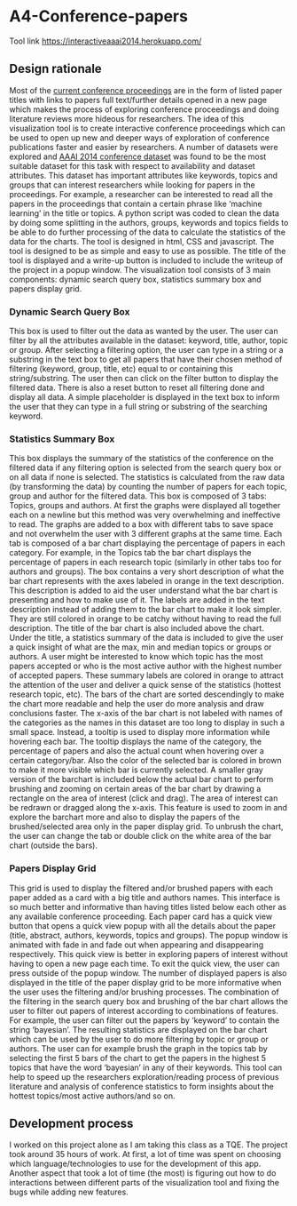# A4-Conference-papers

Tool link https://interactiveaaai2014.herokuapp.com/
## Design rationale
Most of the [current conference proceedings](https://aaai.org/Library/AAAI/aaai14contents.php) are in the form of listed paper titles with links to papers full text/further details opened in a new page which makes the process of exploring conference proceedings and doing literature reviews more hideous for researchers. The idea of this visualization tool is to create interactive conference proceedings which can be used to open up new and deeper ways of exploration of conference publications faster and easier by researchers. A number of datasets were explored and [AAAI 2014 conference dataset](https://archive.ics.uci.edu/ml/datasets/AAAI+2014+Accepted+Papers) was found to be the most suitable dataset for this task with respect to availability and dataset attributes.  This dataset has important attributes like keywords, topics and groups that can interest researchers while looking for papers in the proceedings. For example, a researcher can be interested to read all the papers in the proceedings that contain a certain phrase like ‘machine learning’ in the title or topics. A python script was coded to clean the data by doing some splitting in the authors, groups, keywords and topics fields to be able to do further processing of the data to calculate the statistics of the data for the charts.
The tool is designed in html, CSS and javascript. The tool is designed to be as simple and easy to use as possible. The title of the tool is displayed and a write-up button is included to include the writeup of the project in a popup window. The visualization tool consists of 3 main components: dynamic search query box, statistics summary box and papers display grid. 

### Dynamic Search Query Box
This box is used to filter out the data as wanted by the user. The user can filter by all the attributes available in the dataset: keyword, title, author, topic or group. After selecting a filtering option, the user can type in a string or a substring in the text box to get all papers that have their chosen method of filtering (keyword, group, title, etc) equal to or containing this string/substring. The user then can click on the filter button to display the filtered data. There is also a reset button to reset all filtering done and display all data. A simple placeholder is displayed in the text box to inform the user that they can type in a full string or substring of the searching keyword.

### Statistics Summary Box
This box displays the summary of the statistics of the conference on the filtered data if any filtering option is selected from the search query box or on all data if none is selected. The statistics is calculated from the raw data (by transforming the data) by counting the number of papers for each topic, group and author for the filtered data. This box is composed of 3 tabs: Topics, groups and authors. At first the graphs were displayed all together each on a newline but this method was very overwhelming and ineffective to read. The graphs are added to a box with different tabs to save space and not overwhelm the user with 3 different graphs at the same time. Each tab is composed of a bar chart displaying the percentage of papers in each category. For example, in the Topics tab the bar chart displays the percentage of papers in each research topic (similarly in other tabs too for authors and groups). The box contains a very short description of what the bar chart represents with the axes labeled in orange in the text description. This description is added to aid the user understand what the bar chart is presenting and how to make use of it. The labels are added in the text description instead of adding them to the bar chart to make it look simpler. They are still colored in orange to be catchy without having to read the full description. The title of the bar chart is also included above the chart. Under the title, a statistics summary of the data is included to give the user a quick insight of what are the max, min and median topics or groups or authors. A user might be interested to know which topic has the most papers accepted or who is the most active author with the highest number of accepted papers. These summary labels are colored in orange to attract the attention of the user and deliver a quick sense of the statistics (hottest research topic, etc). The bars of the chart are sorted descendingly to make the chart more readable and help the user do more analysis and draw conclusions faster. The x-axis of the bar chart is not labeled with names of the categories as the names in this dataset are too long to display in such a small space. Instead, a tooltip is used to display more information while hovering each bar. The tooltip displays the name of the category, the percentage of papers and also the actual count when hovering over a certain category/bar. Also the color of the selected bar is colored in brown to make it more visible which bar is currently selected. A smaller gray version of the barchart is included below the actual bar chart to perform brushing and zooming on certain areas of the bar chart by drawing a rectangle on the area of interest (click and drag). The area of interest can be redrawn or dragged along the x-axis. This feature is used to zoom in and explore the barchart more and also to display the papers of the brushed/selected area only in the paper display grid. To unbrush the chart, the user can change the tab or double click on the white area of the bar chart (outside the bars).

### Papers Display Grid
This grid is used to display the filtered and/or brushed papers with each paper added as a card with a big title and authors names. This interface is so much better and informative than having titles listed below each other as any available conference proceeding. Each paper card has a quick view button that opens a quick view popup with all the details about the paper (title, abstract, authors, keywords, topics and groups). The popup window is animated with fade in and fade out when appearing and disappearing respectively. This quick view is better in exploring papers of interest without having to open a new page each time. To exit the quick view, the user can press outside of the popup window. The number of displayed papers is also displayed in the title of the paper display grid to be more informative when the user uses the filtering and/or brushing processes. 
The combination of the filtering in the search query box and brushing of the bar chart allows the user to filter out papers of interest according to combinations of features. For example, the user can filter out the papers by ‘keyword’ to contain the string ‘bayesian’. The resulting statistics are displayed on the bar chart which can be used by the user to do more filtering by topic or group or authors. The user can for example brush the graph in the topics tab by selecting the first 5 bars of the chart to get the papers in the highest 5 topics that have the word ‘bayesian’ in any of their keywords. This tool can help to speed up the researchers exploration/reading process of previous literature and analysis of conference statistics to form insights about the hottest topics/most active authors/and so on. 

## Development process
I worked on this project alone as I am taking this class as a TQE. The project took around 35 hours of work. At first, a lot of time was spent on choosing which language/technologies to use for the development of this app. Another aspect that took a lot of time (the most) is figuring out how to do interactions between different parts of the visualization tool and fixing the bugs while adding new features.
